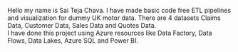 Hello my name is Sai Teja Chava. I have made basic code free ETL pipelines and visualization for dummy UK motor data. There are 4 datasets Claims Data, Customer Data, Sales Data and Quotes Data.  
I have done this project using Azure resources like Data Factory, Data Flows, Data Lakes, Azure SQL and Power BI.
